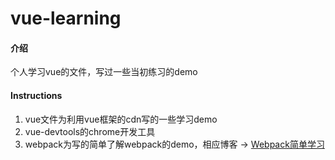 # vue-learning

#### 介绍
个人学习vue的文件，写过一些当初练习的demo

#### Instructions
1.  vue文件为利用vue框架的cdn写的一些学习demo
2.  vue-devtools的chrome开发工具
3.  webpack为写的简单了解webpack的demo，相应博客 -> [Webpack简单学习](https://juejin.cn/post/6844904187243790344)
